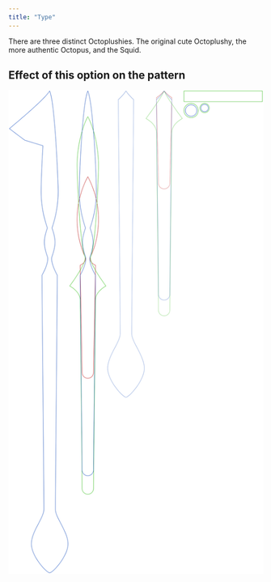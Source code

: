 ```yaml
---
title: "Type"
---
```


There are three distinct Octoplushies. The original cute Octoplushy, the more authentic Octopus, and the Squid.

## Effect of this option on the pattern

![This image shows the effect of this option by superimposing several variants that have a different value for this option](octoplushy_type_sample.svg "Effect of this option on the pattern")
